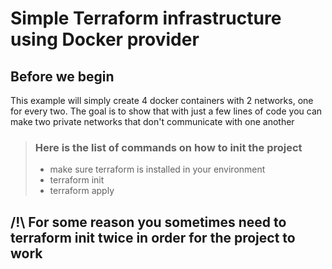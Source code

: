# Simple Terraform infrastructure using Docker provider

## Before we begin

This example will simply create 4 docker containers with 2 networks, one for every two. 
The goal is to show that with just a few lines of code you can make two private networks that don't communicate with one another

> ### Here is the list of commands on how to init the project
> - make sure terraform is installed in your environment
> - terraform init
> - terraform apply

## /!\ For some reason you sometimes need to terraform init twice in order for the project to work
